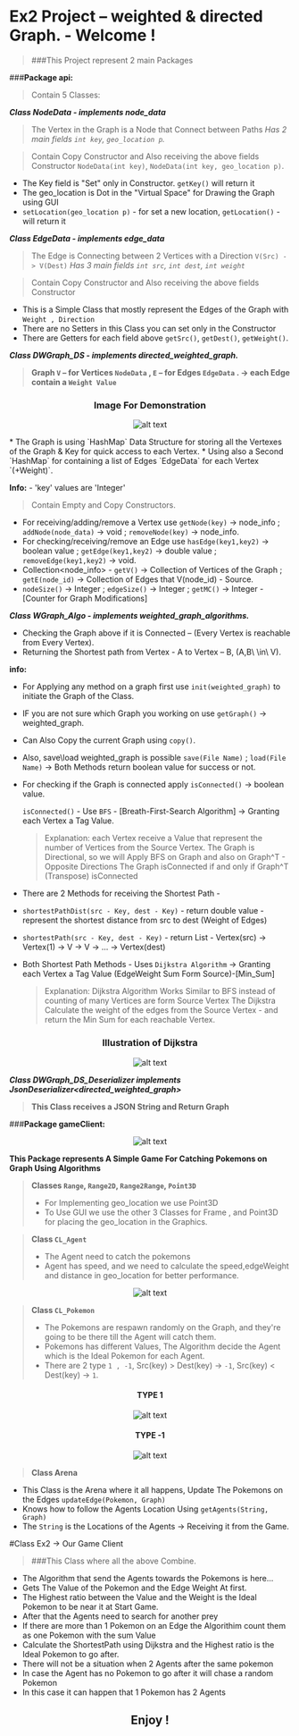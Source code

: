 # Ex2 Project – weighted & directed Graph. - Welcome !

>###This Project represent 2 main Packages

###**Package api:**
>Contain 5 Classes:

**_Class NodeData - implements node_data_**

>The Vertex in the Graph is a Node that Connect between Paths
>*Has 2 main fields `int key`, `geo_location p`.*

>Contain Copy Constructor and Also receiving the above fields Constructor
> `NodeData(int key)`, `NodeData(int key, geo_location p)`.

* The Key field is "Set" only in Constructor. `getKey()` will return it
* The geo_location is Dot in the "Virtual Space" for Drawing the Graph using GUI
* `setLocation(geo_location p)` - for set a new location,  `getLocation()` - will return it


**_Class EdgeData - implements edge_data_**

>The Edge is Connecting between 2 Vertices with a Direction `V(Src) -> V(Dest)`
>*Has 3 main fields `int src`, `int dest`, `int weight`*

>Contain Copy Constructor and Also receiving the above fields Constructor

* This is a Simple Class that mostly represent the Edges of the Graph with `Weight , Direction`
* There are no Setters in this Class you can set only in the Constructor 
* There are Getters for each field above `getSrc()`, `getDest()`, `getWeight()`.

**_Class DWGraph_DS - implements directed_weighted_graph._**

>**Graph `V` – for Vertices `NodeData` , `E` – for Edges `EdgeData` . -> each Edge contain a `Weight Value`**

<center> 
<h3> Image For Demonstration </h3>

  ![alt text](https://i.ibb.co/19PncRT/For-1.png)
</center> 
* The Graph is using `HashMap` Data Structure for storing all the Vertexes of the Graph & Key for quick access to each Vertex.
* Using also a Second `HashMap` for containing a list of Edges `EdgeData` for each Vertex `(+Weight)`.

**Info:**  - 'key' values are 'Integer'
>Contain Empty and Copy Constructors.

* For receiving/adding/remove a Vertex use `getNode(key)` -> node_info ; `addNode(node_data)` -> void ; `removeNode(key)` -> node_info.
* For checking/receiving/remove an Edge use `hasEdge(key1,key2)` -> boolean value ; `getEdge(key1,key2)` -> double value ; `removeEdge(key1,key2)` -> void.
* Collection<node_info> - `getV()` -> Collection of Vertices of the Graph ; `getE(node_id)` -> Collection of Edges that V(node_id) - Source.
* `nodeSize()` -> Integer ; `edgeSize()` -> Integer ; `getMC()` -> Integer - [Counter for Graph Modifications]



**_Class WGraph_Algo - implements weighted_graph_algorithms._**

* Checking the Graph above if it is Connected – (Every Vertex is reachable from Every Vertex).
* Returning the Shortest path from Vertex - A to Vertex – B, (A,B\ \in\ V).

**info:**

* For Applying any method on a graph first use `init(weighted_graph)` to initiate the Graph of the Class.
* IF you are not sure which Graph you working on use `getGraph()` -> weighted_graph.
* Can Also Copy the current Graph using `copy()`.  
* Also, save\load weighted_graph is possible `save(File Name)` ; `load(File Name)` -> Both Methods return boolean value for success or not. 
* For checking if the Graph is connected apply `isConnected()` -> boolean value.

  `isConnected()` - Use `BFS` - [Breath-First-Search Algorithm] -> Granting each Vertex a Tag Value.
  > Explanation: each Vertex receive a Value that represent the number of Vertices from the Source Vertex.
  > The Graph is Directional, so we will Apply BFS on Graph and also on Graph^T - Opposite Directions
  > The Graph isConnected if and only if Graph^T (Transpose) isConnected

* There are 2 Methods for receiving the Shortest Path -

* `shortestPathDist(src - Key, dest - Key)` - return double value - represent the shortest distance from src to dest (Weight of Edges) 
* `shortestPath(src - Key, dest - Key)` - return List - Vertex(src) -> Vertex(1) -> V -> V -> ... -> Vertex(dest) 
* Both Shortest Path Methods - Uses `Dijkstra Algorithm` -> Granting each Vertex a Tag Value (EdgeWeight Sum Form Source)-[Min_Sum] 

  >Explanation: Dijkstra Algorithm Works Similar to BFS instead of counting of many Vertices are form Source Vertex
  > The Dijkstra Calculate the weight of the edges from the Source Vertex - and return the Min Sum for each reachable Vertex.

<center> 
<h3> Illustration of Dijkstra </h3>

![alt text](https://upload.wikimedia.org/wikipedia/commons/5/57/Dijkstra_Animation.gif)

</center>

**_Class DWGraph_DS_Deserializer implements JsonDeserializer<directed_weighted_graph>_**

>**This Class receives a JSON String and Return Graph**

###**Package gameClient:**

<center>

![alt text](https://i.ibb.co/nQS2Pr6/Game.png)

</center>

**This Package represents A Simple Game For Catching Pokemons on Graph Using Algorithms**

>**Classes `Range`, `Range2D`, `Range2Range`, `Point3D`**
> * For Implementing geo_location we use Point3D
> * To Use GUI we use the other 3 Classes for Frame , and Point3D for placing the geo_location in the Graphics.
 

>**Class `CL_Agent`**
> * The Agent need to catch the pokemons
> * Agent has speed, and we need to calculate the speed,edgeWeight and distance in geo_location for better performance.

<center> 

![alt text](https://i.ibb.co/jfCphSx/agent.png)

</center>

>**Class `CL_Pokemon`**
> * The Pokemons are respawn randomly on the Graph, and they're going to be there till the Agent will catch them.
> * Pokemons has different Values, The Algorithm decide the Agent which is the Ideal Pokemon for each Agent.
> * There are 2 type `1 , -1`, Src(key) > Dest(key) -> `-1`, Src(key) < Dest(key) -> `1`.

<center> 
<h4> TYPE 1 </h4>

![alt text](https://i.ibb.co/Bst465z/pokemon-Type1.png)

<h4> TYPE -1 </h4>

![alt text](https://i.ibb.co/8sbsVK8/pokemon-Type-Minus1.png)

</center> 

>**Class Arena**

* This Class is the Arena where it all happens, Update The Pokemons on the Edges `updateEdge(Pokemon, Graph)`
* Knows how to follow the Agents Location Using `getAgents(String, Graph)`
* The `String` is the Locations of the Agents -> Receiving it from the Game.

#Class Ex2 -> Our Game Client

>###This Class where all the above Combine.

* The Algorithm that send the Agents towards the Pokemons is here...
* Gets The Value of the Pokemon and the Edge Weight At first.
* The Highest ratio between the Value and the Weight is the Ideal Pokemon to be near it at Start Game.
* After that the Agents need to search for another prey 
* If there are more than 1 Pokemon on an Edge the Algorithim count them as one Pokemon with the sum Value
* Calculate the ShortestPath using Dijkstra and the Highest ratio is the Ideal Pokemon to go after.
* There will not be a situation when 2 Agents after the same pokemon 
* In case the Agent has no Pokemon to go after it will chase a random Pokemon
* In this case it can happen that 1 Pokemon has 2 Agents 


<center>

<h2> Enjoy ! </h2>

</center>
